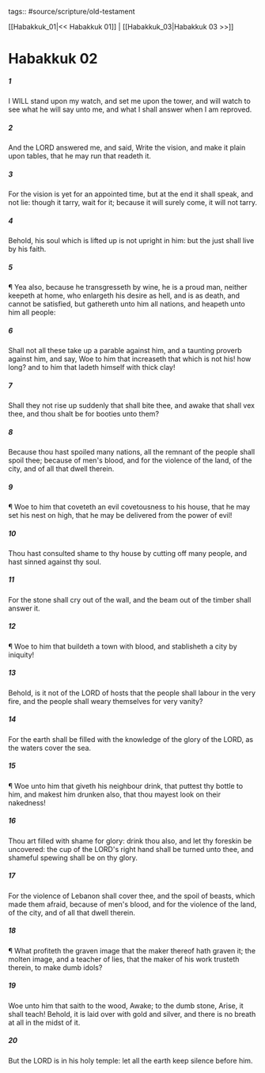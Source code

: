 tags:: #source/scripture/old-testament

[[Habakkuk_01|<< Habakkuk 01]] | [[Habakkuk_03|Habakkuk 03 >>]]

# Habakkuk 02

##### 1

I WILL stand upon my watch, and set me upon the tower, and will watch to see what he will say unto me, and what I shall answer when I am reproved.

##### 2

And the LORD answered me, and said, Write the vision, and make it plain upon tables, that he may run that readeth it.

##### 3

For the vision is yet for an appointed time, but at the end it shall speak, and not lie: though it tarry, wait for it; because it will surely come, it will not tarry.

##### 4

Behold, his soul which is lifted up is not upright in him: but the just shall live by his faith.

##### 5

¶ Yea also, because he transgresseth by wine, he is a proud man, neither keepeth at home, who enlargeth his desire as hell, and is as death, and cannot be satisfied, but gathereth unto him all nations, and heapeth unto him all people:

##### 6

Shall not all these take up a parable against him, and a taunting proverb against him, and say, Woe to him that increaseth that which is not his! how long? and to him that ladeth himself with thick clay!

##### 7

Shall they not rise up suddenly that shall bite thee, and awake that shall vex thee, and thou shalt be for booties unto them?

##### 8

Because thou hast spoiled many nations, all the remnant of the people shall spoil thee; because of men's blood, and for the violence of the land, of the city, and of all that dwell therein.

##### 9

¶ Woe to him that coveteth an evil covetousness to his house, that he may set his nest on high, that he may be delivered from the power of evil!

##### 10

Thou hast consulted shame to thy house by cutting off many people, and hast sinned against thy soul.

##### 11

For the stone shall cry out of the wall, and the beam out of the timber shall answer it.

##### 12

¶ Woe to him that buildeth a town with blood, and stablisheth a city by iniquity!

##### 13

Behold, is it not of the LORD of hosts that the people shall labour in the very fire, and the people shall weary themselves for very vanity?

##### 14

For the earth shall be filled with the knowledge of the glory of the LORD, as the waters cover the sea.

##### 15

¶ Woe unto him that giveth his neighbour drink, that puttest thy bottle to him, and makest him drunken also, that thou mayest look on their nakedness!

##### 16

Thou art filled with shame for glory: drink thou also, and let thy foreskin be uncovered: the cup of the LORD's right hand shall be turned unto thee, and shameful spewing shall be on thy glory.

##### 17

For the violence of Lebanon shall cover thee, and the spoil of beasts, which made them afraid, because of men's blood, and for the violence of the land, of the city, and of all that dwell therein.

##### 18

¶ What profiteth the graven image that the maker thereof hath graven it; the molten image, and a teacher of lies, that the maker of his work trusteth therein, to make dumb idols?

##### 19

Woe unto him that saith to the wood, Awake; to the dumb stone, Arise, it shall teach! Behold, it is laid over with gold and silver, and there is no breath at all in the midst of it.

##### 20

But the LORD is in his holy temple: let all the earth keep silence before him.
